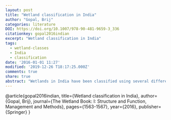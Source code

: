 ```yaml
---
layout: post
title: "Wetland classification in India"
author: "Gopal, Brij"
categories: literature
DOI: https://doi.org/10.1007/978-90-481-9659-3_336
citationkey: gopal2016indian
excerpt: "Wetland classification in India"
tags:
  - wetland-classes
  - India
  - classification
date: '2016-01-01 11:27'
modified: '2019-12-26 T18:17:25.000Z'
comments: true
share: true
abstract: "Wetlands in India have been classified using several different approaches which recognise a number of types whereas a hierarchical phylogenetic classification based on detailed inventory of wetlands and their characteristics has yet to be elaborated.."
---
```


@article{gopal2016indian,
  title={Wetland classification in India},
  author={Gopal, Brij},
  journal={The Wetland Book: I: Structure and Function, Management and Methods},
  pages={1563-1567},
  year={2016},
  publisher={Springer}
}
